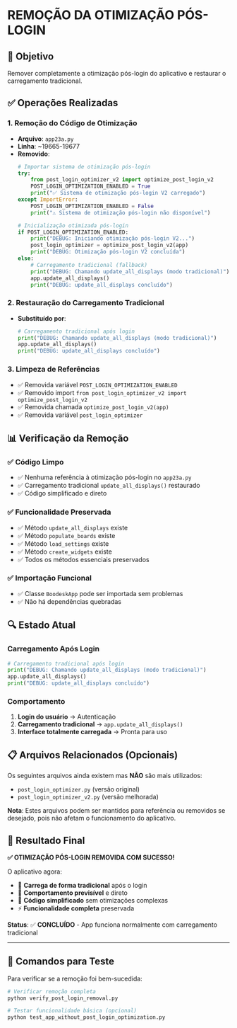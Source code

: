 # REMOÇÃO DA OTIMIZAÇÃO PÓS-LOGIN

## 🎯 Objetivo
Remover completamente a otimização pós-login do aplicativo e restaurar o carregamento tradicional.

## ✅ Operações Realizadas

### 1. **Remoção do Código de Otimização**
- **Arquivo**: `app23a.py` 
- **Linha**: ~19665-19677
- **Removido**:
  ```python
  # Importar sistema de otimização pós-login
  try:
      from post_login_optimizer_v2 import optimize_post_login_v2
      POST_LOGIN_OPTIMIZATION_ENABLED = True
      print("✅ Sistema de otimização pós-login V2 carregado")
  except ImportError:
      POST_LOGIN_OPTIMIZATION_ENABLED = False
      print("⚠️ Sistema de otimização pós-login não disponível")
  
  # Inicialização otimizada pós-login
  if POST_LOGIN_OPTIMIZATION_ENABLED:
      print("DEBUG: Iniciando otimização pós-login V2...")
      post_login_optimizer = optimize_post_login_v2(app)
      print("DEBUG: Otimização pós-login V2 concluída")
  else:
      # Carregamento tradicional (fallback)
      print("DEBUG: Chamando update_all_displays (modo tradicional)")
      app.update_all_displays()
      print("DEBUG: update_all_displays concluído")
  ```

### 2. **Restauração do Carregamento Tradicional**
- **Substituído por**:
  ```python
  # Carregamento tradicional após login
  print("DEBUG: Chamando update_all_displays (modo tradicional)")
  app.update_all_displays()
  print("DEBUG: update_all_displays concluído")
  ```

### 3. **Limpeza de Referências**
- ✅ Removida variável `POST_LOGIN_OPTIMIZATION_ENABLED`
- ✅ Removido import `from post_login_optimizer_v2 import optimize_post_login_v2`
- ✅ Removida chamada `optimize_post_login_v2(app)`
- ✅ Removida variável `post_login_optimizer`

## 📊 Verificação da Remoção

### ✅ **Código Limpo**
- ✅ Nenhuma referência à otimização pós-login no `app23a.py`
- ✅ Carregamento tradicional `update_all_displays()` restaurado
- ✅ Código simplificado e direto

### ✅ **Funcionalidade Preservada**
- ✅ Método `update_all_displays` existe
- ✅ Método `populate_boards` existe  
- ✅ Método `load_settings` existe
- ✅ Método `create_widgets` existe
- ✅ Todos os métodos essenciais preservados

### ✅ **Importação Funcional**
- ✅ Classe `BoodeskApp` pode ser importada sem problemas
- ✅ Não há dependências quebradas

## 🔍 Estado Atual

### **Carregamento Após Login**
```python
# Carregamento tradicional após login
print("DEBUG: Chamando update_all_displays (modo tradicional)")
app.update_all_displays()
print("DEBUG: update_all_displays concluído")
```

### **Comportamento**
1. **Login do usuário** → Autenticação
2. **Carregamento tradicional** → `app.update_all_displays()`
3. **Interface totalmente carregada** → Pronta para uso

## 📋 Arquivos Relacionados (Opcionais)

Os seguintes arquivos ainda existem mas **NÃO** são mais utilizados:
- `post_login_optimizer.py` (versão original)
- `post_login_optimizer_v2.py` (versão melhorada)

**Nota**: Estes arquivos podem ser mantidos para referência ou removidos se desejado, pois não afetam o funcionamento do aplicativo.

## 🎉 Resultado Final

**✅ OTIMIZAÇÃO PÓS-LOGIN REMOVIDA COM SUCESSO!**

O aplicativo agora:
- 🔄 **Carrega de forma tradicional** após o login
- 🎯 **Comportamento previsível** e direto
- 🧹 **Código simplificado** sem otimizações complexas
- ⚡ **Funcionalidade completa** preservada

**Status**: ✅ **CONCLUÍDO** - App funciona normalmente com carregamento tradicional

---

## 📝 Comandos para Teste

Para verificar se a remoção foi bem-sucedida:

```bash
# Verificar remoção completa
python verify_post_login_removal.py

# Testar funcionalidade básica (opcional)
python test_app_without_post_login_optimization.py
```

